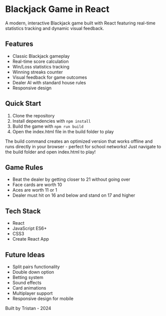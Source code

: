 # Blackjack Game in React

A modern, interactive Blackjack game built with React featuring real-time statistics tracking and dynamic visual feedback.

## Features

* Classic Blackjack gameplay
* Real-time score calculation 
* Win/Loss statistics tracking
* Winning streaks counter
* Visual feedback for game outcomes
* Dealer AI with standard house rules
* Responsive design

## Quick Start

1. Clone the repository
2. Install dependencies with `npm install`
3. Build the game with `npm run build`
4. Open the index.html file in the build folder to play

The build command creates an optimized version that works offline and runs directly in your browser - perfect for school networks!
Just navigate to the build folder and open index.html to play!

## Game Rules

* Beat the dealer by getting closer to 21 without going over
* Face cards are worth 10
* Aces are worth 11 or 1
* Dealer must hit on 16 and below and stand on 17 and higher

## Tech Stack

* React
* JavaScript ES6+
* CSS3
* Create React App

## Future Ideas

* Split pairs functionality
* Double down option
* Betting system
* Sound effects
* Card animations
* Multiplayer support
* Responsive design for mobile

Built by Tristan - 2024
